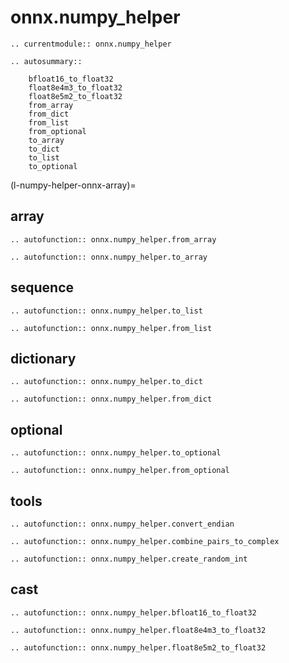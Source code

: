 # onnx.numpy_helper

```{eval-rst}
.. currentmodule:: onnx.numpy_helper
```

```{eval-rst}
.. autosummary::

    bfloat16_to_float32
    float8e4m3_to_float32
    float8e5m2_to_float32
    from_array
    from_dict
    from_list
    from_optional
    to_array
    to_dict
    to_list
    to_optional

```

(l-numpy-helper-onnx-array)=

## array

```{eval-rst}
.. autofunction:: onnx.numpy_helper.from_array
```

```{eval-rst}
.. autofunction:: onnx.numpy_helper.to_array
```

## sequence

```{eval-rst}
.. autofunction:: onnx.numpy_helper.to_list
```

```{eval-rst}
.. autofunction:: onnx.numpy_helper.from_list
```

## dictionary

```{eval-rst}
.. autofunction:: onnx.numpy_helper.to_dict
```

```{eval-rst}
.. autofunction:: onnx.numpy_helper.from_dict
```

## optional

```{eval-rst}
.. autofunction:: onnx.numpy_helper.to_optional
```

```{eval-rst}
.. autofunction:: onnx.numpy_helper.from_optional
```

## tools

```{eval-rst}
.. autofunction:: onnx.numpy_helper.convert_endian
```

```{eval-rst}
.. autofunction:: onnx.numpy_helper.combine_pairs_to_complex
```

```{eval-rst}
.. autofunction:: onnx.numpy_helper.create_random_int
```

## cast

```{eval-rst}
.. autofunction:: onnx.numpy_helper.bfloat16_to_float32
```

```{eval-rst}
.. autofunction:: onnx.numpy_helper.float8e4m3_to_float32
```

```{eval-rst}
.. autofunction:: onnx.numpy_helper.float8e5m2_to_float32
```
